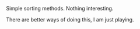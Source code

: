 Simple sorting methods. Nothing interesting. 

There are better ways of doing this, I am just playing.